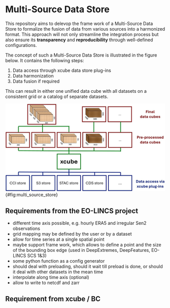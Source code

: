 # Multi-Source Data Store 

This repository aims to delevop the frame work of a Multi-Source Data Store to formalize
the fusion of data from various sources into a harmonized format. This approach will not 
only streamline the integration process but also ensure its **transparency** and 
**reproducibility** through well-defined configurations.

The concept of such a Multi-Source Data Store is illustrated in the figure below. It
contains the following steps:

1. Data access through xcube data store plug-ins
2. Data harmonization
3. Data fusion if required 

This can result in either one unified data cube with all datasets on a consistent grid
or a catalog of separate datasets. 

![Concept of a Multi-Source Data Store](docs/ms_store_structure.jpeg){#fig:multi_source_store}

## Requirements from the EO-LINCS project
* different time axis possible, e.g. hourly ERA5 and irregular Sen2 observations
* grid mapping may be defined by the user or by a dataset 
* allow for time series at a single spatial point 
* maybe support frame work, which allows to define a point and the size of the bounding 
  box edge (used in DeepExtremes, DeepFeatures, EO-LINCS SCS 1&3)
* some python function as a config generator
* should deal with preloading, should it wait till preload is done, or should it deal
  with other datasets in the mean time 
* interpolate along time axis (optional)
* allow to write to netcdf and zarr

## Requirement from xcube / BC